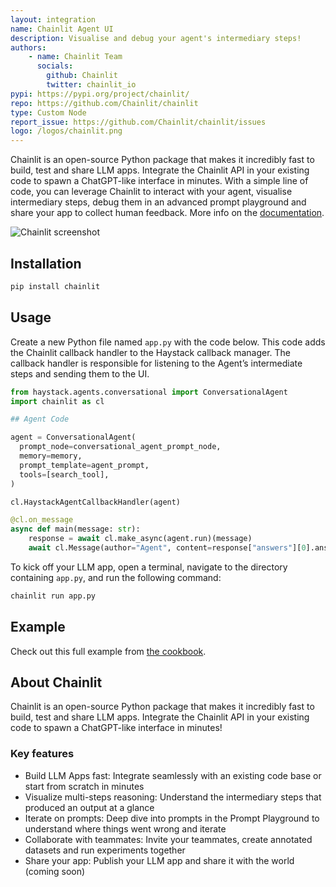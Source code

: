 ```yaml
---
layout: integration
name: Chainlit Agent UI
description: Visualise and debug your agent's intermediary steps!
authors:
    - name: Chainlit Team
      socials:
        github: Chainlit
        twitter: chainlit_io
pypi: https://pypi.org/project/chainlit/
repo: https://github.com/Chainlit/chainlit
type: Custom Node
report_issue: https://github.com/Chainlit/chainlit/issues
logo: /logos/chainlit.png
---
```


Chainlit is an open-source Python package that makes it incredibly fast to build, test and share LLM apps. Integrate the Chainlit API in your existing code to spawn a ChatGPT-like interface in minutes. With a simple line of code, you can leverage Chainlit to interact with your agent, visualise intermediary steps, debug them in an advanced prompt playground and share your app to collect human feedback. More info on the [documentation](https://docs.chainlit.io/).

![Chainlit screenshot](https://raw.githubusercontent.com/deepset-ai/haystack-integrations/main/images/chainlit-haystack.png)

## Installation

```bash
pip install chainlit
```

## Usage

Create a new Python file named `app.py` with the code below. This code adds the Chainlit callback handler to the Haystack callback manager. The callback handler is responsible for listening to the Agent’s intermediate steps and sending them to the UI.

```python
from haystack.agents.conversational import ConversationalAgent
import chainlit as cl

## Agent Code

agent = ConversationalAgent(
  prompt_node=conversational_agent_prompt_node,
  memory=memory,
  prompt_template=agent_prompt,
  tools=[search_tool],
)

cl.HaystackAgentCallbackHandler(agent)

@cl.on_message
async def main(message: str):
    response = await cl.make_async(agent.run)(message)
    await cl.Message(author="Agent", content=response["answers"][0].answer).send()
```

To kick off your LLM app, open a terminal, navigate to the directory containing `app.py`, and run the following command:

```bash
chainlit run app.py
```

## Example
Check out this full example from [the cookbook](https://github.com/Chainlit/cookbook/tree/main/haystack). 

## About Chainlit
Chainlit is an open-source Python package that makes it incredibly fast to build, test and share LLM apps. Integrate the Chainlit API in your existing code to spawn a ChatGPT-like interface in minutes!

### Key features
- Build LLM Apps fast: Integrate seamlessly with an existing code base or start from scratch in minutes
- Visualize multi-steps reasoning: Understand the intermediary steps that produced an output at a glance
- Iterate on prompts: Deep dive into prompts in the Prompt Playground to understand where things went wrong and iterate
- Collaborate with teammates: Invite your teammates, create annotated datasets and run experiments together
- Share your app: Publish your LLM app and share it with the world (coming soon)
